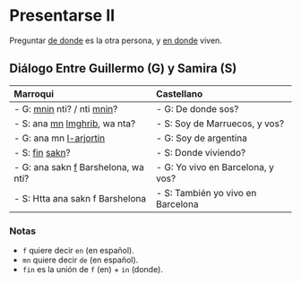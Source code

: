 # Presentarse II

Preguntar [de donde](../nucleo/donde) es la otra persona, y [en donde](../nucleo/donde) viven.

## Diálogo Entre Guillermo (G) y Samira (S)
| Marroqui                                                                                  | Castellano                        |
|:------------------------------------------------------------------------------------------|:----------------------------------|
| - G: [mnin](../nucleo/donde.md) nti? / nti [mnin](../nucleo/donde.md)?                    | - G: De donde sos?                |
| - S: ana [mn](../nucleo/preposiciones.md) [lmghrib](../nucleo/paises-idiomas.md), wa nta? | - S: Soy de Marruecos, y vos?     |
| - G: ana mn [l-arjortin](../nucleo/paises-idiomas.md)                                     | - G: Soy de argentina             |
| - S: [fin](../nucleo/donde.md) [sakn](../conjugaciones/vivir.md)?                         | - S: Donde viviendo?              |
| - G: ana sakn [f](../nucleo/preposiciones.md) Barshelona, wa nti?                         | - G: Yo vivo en Barcelona, y vos? |
| - S: Htta ana sakn f Barshelona                                                           | - S: También yo vivo en Barcelona |

### Notas
- `f` quiere decir `en` (en español).
- `mn` quiere decir `de` (en español).
- `fin` es la unión de `f` (en) + `in` (donde).